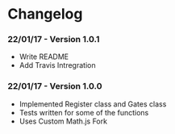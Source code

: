 # Changelog

### 22/01/17 - Version 1.0.1
 - Write README
 - Add Travis Intregration

### 22/01/17 - Version 1.0.0
 - Implemented Register class and Gates class
 - Tests written for some of the functions
 - Uses Custom Math.js Fork
